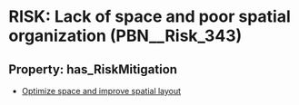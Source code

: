 # RISK: __Lack of space and poor spatial organization__ (PBN__Risk_343)

## Property: has_RiskMitigation

* [Optimize space and improve spatial layout](PBN__RiskMitigation_454)

